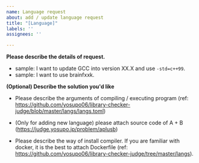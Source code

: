 ```yaml
---
name: Language request
about: add / update language request
title: "[Language]"
labels: ''
assignees: ''

---
```


**Please describe the details of request.**

- sample: I want to update GCC into version XX.X and use `-std=c++99`.
- sample: I want to use brainfxxk.

**(Optional) Describe the solution you'd like**

- Please describe the arguments of compiling / executing program (ref: https://github.com/yosupo06/library-checker-judge/blob/master/langs/langs.toml)

- (Only for adding new language) please attach source code of A + B (https://judge.yosupo.jp/problem/aplusb)

- Please describe the way of install compiler. If you are familiar with docker, it is the best to attach Dockerfile (ref: https://github.com/yosupo06/library-checker-judge/tree/master/langs).
